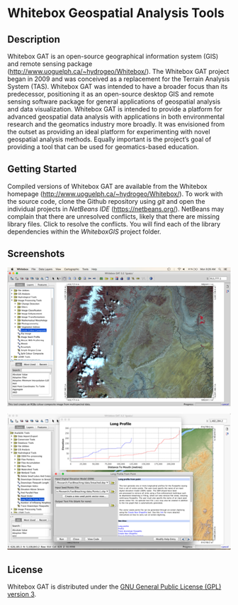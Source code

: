 Whitebox Geospatial Analysis Tools
=====================================

Description
-----------
Whitebox GAT is an open-source geographical information system (GIS) and remote sensing package (http://www.uoguelph.ca/~hydrogeo/Whitebox/). The Whitebox GAT project began in 2009 and was conceived as a replacement for the Terrain Analysis System (TAS). Whitebox GAT was intended to have a broader focus than its predecessor, positioning it as an open-source desktop GIS and remote sensing software package for general applications of geospatial analysis and data visualization. Whitebox GAT is intended to provide a platform for advanced geospatial data analysis with applications in both environmental research and the geomatics industry more broadly. It was envisioned from the outset as providing an ideal platform for experimenting with novel geospatial analysis methods. Equally important is the project’s goal of providing a tool that can be used for geomatics-based education.

Getting Started
---------------
Compiled versions of Whitebox GAT are available from the Whitebox homepage (http://www.uoguelph.ca/~hydrogeo/Whitebox/). To work with the source code, clone the Github repository using *git* and open the individual projects in *NetBeans IDE* (https://netbeans.org/). NetBeans may complain that there are unresolved conflicts, likely that there are missing library files. Click to resolve the conflicts. You will find each of the library dependencies within the *WhiteboxGIS* project folder.

Screenshots
-----------
![Whitebox GAT screenshot.](./screenshots/wgat3_2_2_ss9.png "Whitebox GAT screenshot.")

![Whitebox GAT screenshot.](./screenshots/wgat3_2_2_ss4.png "Whitebox GAT screenshot.")

License
-------
Whitebox GAT is distributed under the [GNU General Public License (GPL) version 3](http://www.uoguelph.ca/~hydrogeo/Whitebox/gpl-3_0.txt).
